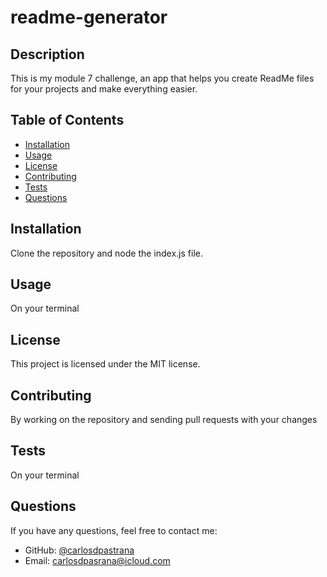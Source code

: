 # readme-generator

## Description
This is my module 7 challenge, an app that helps you create ReadMe files for your projects and make everything easier.

## Table of Contents
- [Installation](#installation)
- [Usage](#usage)
- [License](#license)
- [Contributing](#contributing)
- [Tests](#tests)
- [Questions](#questions)

## Installation
Clone the repository and node the index.js file.

## Usage
On your terminal

## License
This project is licensed under the MIT license.

## Contributing
By working on the repository and sending pull requests with your changes

## Tests
On your terminal

## Questions
If you have any questions, feel free to contact me:

- GitHub: [@carlosdpastrana](https://github.com/@carlosdpastrana)
- Email: carlosdpasrana@icloud.com

